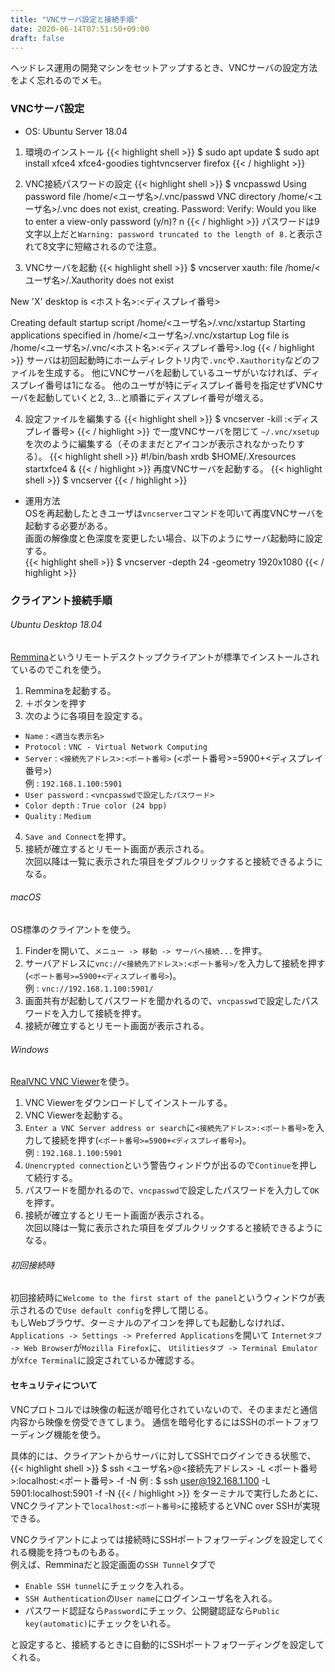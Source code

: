```yaml
---
title: "VNCサーバ設定と接続手順"
date: 2020-06-14T07:51:50+09:00
draft: false
---
```

ヘッドレス運用の開発マシンをセットアップするとき、VNCサーバの設定方法をよく忘れるのでメモ。  
<!--more-->

### VNCサーバ設定
- OS: Ubuntu Server 18.04  

1. 環境のインストール
{{< highlight shell >}}
$ sudo apt update
$ sudo apt install xfce4 xfce4-goodies tightvncserver firefox
{{< / highlight >}}


2. VNC接続パスワードの設定
{{< highlight shell >}}
$ vncpasswd
Using password file /home/<ユーザ名>/.vnc/passwd
VNC directory /home/<ユーザ名>/.vnc does not exist, creating.
Password:
Verify:
Would you like to enter a view-only password (y/n)? n
{{< / highlight >}}
パスワードは9文字以上だと`Warning: password truncated to the length of 8.`と表示されて8文字に短縮されるので注意。

3. VNCサーバを起動
{{< highlight shell >}}
$ vncserver
xauth:  file /home/<ユーザ名>/.Xauthority does not exist

New 'X' desktop is <ホスト名>:<ディスプレイ番号>

Creating default startup script /home/<ユーザ名>/.vnc/xstartup
Starting applications specified in /home/<ユーザ名>/.vnc/xstartup
Log file is /home/<ユーザ名>/.vnc/<ホスト名>:<ディスプレイ番号>.log
{{< / highlight >}}
サーバは初回起動時にホームディレクトリ内で`.vnc`や`.Xauthority`などのファイルを生成する。
他にVNCサーバを起動しているユーザがいなければ、ディスプレイ番号は1になる。
他のユーザが特にディスプレイ番号を指定せずVNCサーバを起動していくと2, 3...と順番にディスプレイ番号が増える。

4. 設定ファイルを編集する
{{< highlight shell >}}
$ vncserver -kill :<ディスプレイ番号>
{{< / highlight >}}
で一度VNCサーバを閉じて
`~/.vnc/xsetup`を次のように編集する（そのままだとアイコンが表示されなかったりする）。
{{< highlight shell >}}
#!/bin/bash
xrdb $HOME/.Xresources
startxfce4 &
{{< / highlight >}}
再度VNCサーバを起動する。
{{< highlight shell >}}
$ vncserver
{{< / highlight >}}

- 運用方法  
OSを再起動したときユーザは`vncserver`コマンドを叩いて再度VNCサーバを起動する必要がある。  
画面の解像度と色深度を変更したい場合、以下のようにサーバ起動時に設定する。  
{{< highlight shell >}}
$ vncserver -depth 24 -geometry 1920x1080
{{< / highlight >}}

### クライアント接続手順
###### Ubuntu Desktop 18.04  
[Remmina](https://remmina.org/)というリモートデスクトップクライアントが標準でインストールされているのでこれを使う。
1. Remminaを起動する。
2. ＋ボタンを押す
3. 次のように各項目を設定する。
- `Name` : `<適当な表示名>`
- `Protocol` : `VNC - Virtual Network Computing`
- `Server` : `<接続先アドレス>:<ポート番号>` (<ポート番号>=5900+<ディスプレイ番号>)  
例 : `192.168.1.100:5901`
- `User password` : `<vncpasswdで設定したパスワード>`
- `Color depth` : `True color (24 bpp)`
- `Quality` : `Medium`
4. `Save and Connect`を押す。
5. 接続が確立するとリモート画面が表示される。  
次回以降は一覧に表示された項目をダブルクリックすると接続できるようになる。

###### macOS  
OS標準のクライアントを使う。
1. Finderを開いて、`メニュー -> 移動 -> サーバへ接続...`を押す。
2. サーバアドレスに`vnc://<接続先アドレス>:<ポート番号>/`を入力して接続を押す(`<ポート番号>=5900+<ディスプレイ番号>`)。  
例 : `vnc://192.168.1.100:5901/`
3. 画面共有が起動してパスワードを聞かれるので、`vncpasswd`で設定したパスワードを入力して接続を押す。
4. 接続が確立するとリモート画面が表示される。

###### Windows
[RealVNC VNC Viewer](https://realvnc.com/en/connect/download/viewer/windows/)を使う。  
1. VNC Viewerをダウンロードしてインストールする。
2. VNC Viewerを起動する。
3. `Enter a VNC Server address or search`に`<接続先アドレス>:<ポート番号>`を入力して接続を押す(`<ポート番号>=5900+<ディスプレイ番号>`)。  
例 : `192.168.1.100:5901`
4. `Unencrypted connection`という警告ウィンドウが出るので`Continue`を押して続行する。
5. パスワードを聞かれるので、`vncpasswd`で設定したパスワードを入力して`OK`を押す。
6. 接続が確立するとリモート画面が表示される。  
次回以降は一覧に表示された項目をダブルクリックすると接続できるようになる。

###### 初回接続時  
初回接続時に`Welcome to the first start of the panel`というウィンドウが表示されるので`Use default config`を押して閉じる。  
もしWebブラウザ、ターミナルのアイコンを押しても起動しなければ、
`Applications -> Settings -> Preferred Applications`を開いて
`Internetタブ -> Web Browser`が`Mozilla Firefox`に、
`Utilitiesタブ -> Terminal Emulator`が`Xfce Terminal`に設定されているか確認する。

#### セキュリティについて
VNCプロトコルでは映像の転送が暗号化されていないので、そのままだと通信内容から映像を傍受できてしまう。
通信を暗号化するにはSSHのポートフォワーディング機能を使う。

具体的には、クライアントからサーバに対してSSHでログインできる状態で、
{{< highlight shell >}}
$ ssh <ユーザ名>@<接続先アドレス> -L <ポート番号>:localhost:<ポート番号> -f -N
例 :
$ ssh user@192.168.1.100 -L 5901:localhost:5901 -f -N
{{< / highlight >}}
をターミナルで実行したあとに、VNCクライアントで`localhost:<ポート番号>`に接続するとVNC over SSHが実現できる。

VNCクライアントによっては接続時にSSHポートフォワーディングを設定してくれる機能を持つものもある。  
例えば、Remminaだと設定画面の`SSH Tunnel`タブで

- `Enable SSH tunnel`にチェックを入れる。  
- `SSH Authentication`の`User name`にログインユーザ名を入れる。  
- パスワード認証なら`Password`にチェック、公開鍵認証なら`Public key(automatic)`にチェックをいれる。  

と設定すると、接続するときに自動的にSSHポートフォワーディングを設定してくれる。
